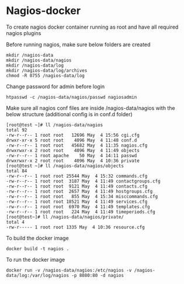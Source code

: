 # Nagios-docker
To create nagios docker container running as root and have all required nagios plugins

Before running nagios, make sure below folders are created
```
mkdir /nagios-data
mkdir /nagios-data/nagios
mkdir /nagios-data/log
mkdir /nagios-data/log/archives
chmod -R 0755 /nagios-data/log
```

Change password for admin before login
```
htpasswd -c /nagios-data/nagios/passwd nagiosadmin
```
Make sure all nagios conf files are inside /nagios-data/nagios with the below structure (additional config is in conf.d folder)
```
[root@test ~]# ll /nagios-data/nagios
total 92
-rw-r--r-- 1 root root   12696 May  4 15:56 cgi.cfg
drwxr-xr-x 5 root root    4096 May  4 11:48 conf.d
-rw-r--r-- 1 root root   45682 May  4 11:35 nagios.cfg
drwxrwxr-x 2 root root    4096 May  4 11:49 objects
-rw-r--r-- 1 root apache    50 May  4 14:11 passwd
drwxrwxr-x 2 root root    4096 May  4 10:36 private
[root@test ~]# ll /nagios-data/nagios/objects
total 84
-rw-r--r-- 1 root root 25544 May  4 15:32 commands.cfg
-rw-r--r-- 1 root root  3187 May  4 11:49 contactgroups.cfg
-rw-r--r-- 1 root root  9121 May  4 11:49 contacts.cfg
-rw-r--r-- 1 root root  2657 May  4 11:49 hostgroups.cfg
-rw-r--r-- 1 root root   855 May  4 15:34 misccommands.cfg
-rw-r--r-- 1 root root 18521 May  4 11:49 services.cfg
-rw-r--r-- 1 root root  6970 May  4 11:49 templates.cfg
-rw-r--r-- 1 root root   224 May  4 11:49 timeperiods.cfg
[root@test~]# ll /nagios-data/nagios/private/
total 4
-rw-r----- 1 root root 1335 May  4 10:36 resource.cfg
```
To build the docker image
```
docker build -t nagios .
```
To run the docker image
```
docker run -v /nagios-data/nagios:/etc/nagios -v /nagios-data/log:/var/log/nagios -p 8080:80 -d nagios
```
